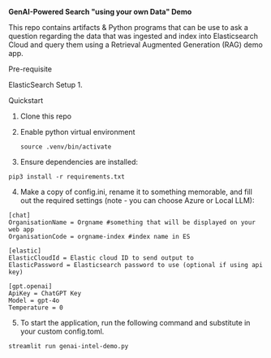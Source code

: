 **GenAI-Powered Search "using your own Data" Demo**

This repo contains artifacts & Python programs that can be use to ask a question regarding the data that was ingested and index into Elasticsearch Cloud and query them using a Retrieval Augmented Generation (RAG) demo app.

Pre-requisite

ElasticSearch Setup
1. 

Quickstart 
1. Clone this repo
2. Enable python virtual environment

   ```source .venv/bin/activate```

3. Ensure dependencies are installed:

```pip3 install -r requirements.txt```

4. Make a copy of config.ini, rename it to something memorable, and fill out the required settings (note - you can choose Azure or Local LLM):

```
[chat]
OrganisationName = Orgname #something that will be displayed on your web app
OrganisationCode = orgname-index #index name in ES

[elastic]
ElasticCloudId = Elastic cloud ID to send output to
ElasticPassword = Elasticsearch password to use (optional if using api key)

[gpt.openai]
ApiKey = ChatGPT Key
Model = gpt-4o
Temperature = 0
```

5. To start the application, run the following command and substitute in your custom config.toml.

```streamlit run genai-intel-demo.py```
